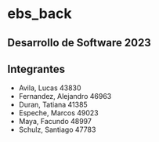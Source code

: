 # ebs_back

## Desarrollo de Software 2023

## Integrantes

* Avila, Lucas 43830 
* Fernandez, Alejandro 46963 
* Duran, Tatiana 41385 
* Espeche, Marcos 49023 
* Maya, Facundo 48997 
* Schulz, Santiago 47783